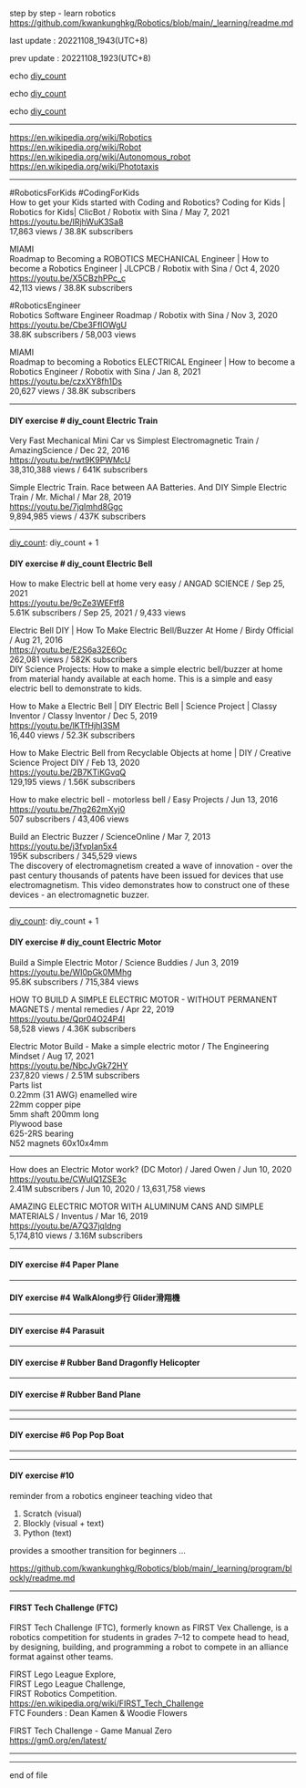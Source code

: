 step by step - learn robotics  
  https://github.com/kwankunghkg/Robotics/blob/main/_learning/readme.md  
  
last update : 20221108_1943(UTC+8)   
  
prev update : 20221108_1923(UTC+8)  
  
[diy_count]: 1
echo [diy_count]
  
[diy_count]: [diy_count]+1
echo [diy_count]
  
[diy_count]: [diy_count]+1
echo [diy_count]
  
---------------------------------------------  
    
  https://en.wikipedia.org/wiki/Robotics  
  https://en.wikipedia.org/wiki/Robot  
  https://en.wikipedia.org/wiki/Autonomous_robot  
  https://en.wikipedia.org/wiki/Phototaxis  
    
---------------------------------------------  
  
  
#RoboticsForKids #CodingForKids  
How to get your Kids started with Coding and Robotics? Coding for Kids | Robotics for Kids| ClicBot / Robotix with Sina /  May 7, 2021   
  https://youtu.be/IRjhWuK3Sa8  
17,863 views  / 38.8K subscribers  
    
MIAMI  
Roadmap to Becoming a ROBOTICS MECHANICAL Engineer | How to become a Robotics Engineer | JLCPCB / Robotix with Sina /  Oct 4, 2020   
  https://youtu.be/X5CBzhPPc_c  
42,113 views  / 38.8K subscribers  
  
#RoboticsEngineer  
Robotics Software Engineer Roadmap / Robotix with Sina /  Nov 3, 2020   
  https://youtu.be/Cbe3FflOWgU  
38.8K subscribers / 58,003 views   
  
MIAMI  
Roadmap to becoming a Robotics ELECTRICAL Engineer | How to become a Robotics Engineer / Robotix with Sina /  Jan 8, 2021   
  https://youtu.be/czxXY8fh1Ds  
20,627 views  / 38.8K subscribers  
  
  
---------------------------------------------  
[diy_count]: 1
  
#### DIY exercise # diy_count Electric Train 
   
Very Fast Mechanical Mini Car vs Simplest Electromagnetic Train / AmazingScience /  Dec 22, 2016   
  https://youtu.be/rwt9K9PWMcU  
38,310,388 views  / 641K subscribers  
  
  
Simple Electric Train. Race between AA Batteries. And DIY Simple Electric Train / Mr. Michal /  Mar 28, 2019   
  https://youtu.be/7jqImhd8Ggc  
9,894,985 views  / 437K subscribers  
  
  
---------------------------------------------  
[diy_count]: diy_count + 1  
#### DIY exercise # diy_count Electric Bell  
  
How to make Electric bell at home very easy / ANGAD SCIENCE /  Sep 25, 2021   
  https://youtu.be/9cZe3WEFtf8  
5.61K subscribers / Sep 25, 2021  / 9,433 views   
  
Electric Bell DIY | How To Make Electric Bell/Buzzer At Home / Birdy Official /  Aug 21, 2016  
  https://youtu.be/E2S6a32E6Oc  
262,081 views  / 582K subscribers  
DIY Science Projects: How to make a simple electric bell/buzzer at home from material handy available at each home.  This is a simple and easy electric bell to demonstrate to kids.  
  
How to Make a Electric Bell | DIY Electric Bell | Science Project | Classy Inventor / Classy Inventor /  Dec 5, 2019   
  https://youtu.be/lKTfHjhI3SM  
16,440 views  / 52.3K subscribers  
  
How to Make Electric Bell from Recyclable Objects at home | DIY / Creative Science Project DIY /  Feb 13, 2020   
  https://youtu.be/2B7KTiKGvqQ  
129,195 views  / 1.56K subscribers  
  
How to make electric bell - motorless bell / Easy Projects /  Jun 13, 2016   
  https://youtu.be/7hg262mXyj0  
507 subscribers / 43,406 views   
  
Build an Electric Buzzer / ScienceOnline /  Mar 7, 2013  
  https://youtu.be/j3fvpIan5x4  
195K subscribers / 345,529 views   
The discovery of electromagnetism created a wave of innovation - over the past century thousands of patents have been issued for devices that use electromagnetism. This video demonstrates how to construct one of these devices - an electromagnetic buzzer.  
    
---------------------------------------------  
[diy_count]: diy_count + 1  

#### DIY exercise # diy_count Electric Motor  
  
Build a Simple Electric Motor / Science Buddies /  Jun 3, 2019   
  https://youtu.be/WI0pGk0MMhg  
95.8K subscribers / 715,384 views   
  
HOW TO BUILD A SIMPLE ELECTRIC MOTOR - WITHOUT PERMANENT MAGNETS / mental remedies /  Apr 22, 2019   
  https://youtu.be/Qpr04O24P4I  
58,528 views  / 4.36K subscribers  
  
Electric Motor Build - Make a simple electric motor / The Engineering Mindset / Aug 17, 2021   
  https://youtu.be/NbcJvGk72HY  
237,820 views  / 2.51M subscribers  
Parts list  
0.22mm (31 AWG) enamelled wire  
22mm copper pipe  
5mm shaft 200mm long  
Plywood base  
625-2RS bearing  
N52 magnets 60x10x4mm  
  
  
---------------------------------------------  
  
  
How does an Electric Motor work? (DC Motor) / Jared Owen /  Jun 10, 2020   
https://youtu.be/CWulQ1ZSE3c  
2.41M subscribers / Jun 10, 2020  / 13,631,758 views   
  
  
AMAZING ELECTRIC MOTOR WITH ALUMINUM CANS AND SIMPLE MATERIALS / Inventus /  Mar 16, 2019   
https://youtu.be/A7Q37jqIdng  
5,174,810 views  / 3.16M subscribers  
  
  
  
---------------------------------------------  
  
#### DIY exercise #4 Paper Plane  
  
---------------------------------------------  
  
#### DIY exercise #4 WalkAlong步行 Glider滑翔機  
  
---------------------------------------------  
  
#### DIY exercise #4 Parasuit  
  
---------------------------------------------  
  
#### DIY exercise # Rubber Band Dragonfly Helicopter  
  
---------------------------------------------  
  
#### DIY exercise # Rubber Band Plane  
  
---------------------------------------------  
  
  
---------------------------------------------  
  
#### DIY exercise #6 Pop Pop Boat  
  
---------------------------------------------  
  
---------------------------------------------  
  
#### DIY exercise #10  
  
reminder from a robotics engineer teaching video that  
  
1. Scratch (visual)  
2. Blockly (visual + text)  
3. Python (text)  
  
provides a smoother transition for beginners ...  
  
  https://github.com/kwankunghkg/Robotics/blob/main/_learning/program/blockly/readme.md  
  
  
  
---------------------------------------------  
  
#### FIRST Tech Challenge (FTC)

FIRST Tech Challenge (FTC), formerly known as FIRST Vex Challenge, is a robotics competition for students in grades 7–12 to compete head to head, by designing, building, and programming a robot to compete in an alliance format against other teams.  
  
FIRST Lego League Explore,   
FIRST Lego League Challenge,   
FIRST Robotics Competition.  
  https://en.wikipedia.org/wiki/FIRST_Tech_Challenge  
FTC Founders : Dean Kamen & Woodie Flowers  
  
FIRST Tech Challenge - Game Manual Zero  
  https://gm0.org/en/latest/  
  
  
---------------------------------------------  
  
---------------------------------------------  
end of file
